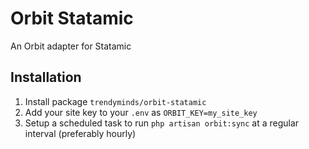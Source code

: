 # Orbit Statamic

An Orbit adapter for Statamic

## Installation

1. Install package `trendyminds/orbit-statamic`
2. Add your site key to your `.env` as `ORBIT_KEY=my_site_key`
3. Setup a scheduled task to run `php artisan orbit:sync` at a regular interval (preferably hourly)
